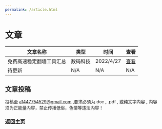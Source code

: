 ```yaml
---
permalink: /article.html
---
```


# 文章

| 文章名称 | 类型 | 时间 | 查看 |
| ------- | ---- | ---- | ---- |
| 免费高速稳定翻墙工具汇总 | 数码科技 | 2022/4/27 | [查看](/article/fanqiang) |
| 待更新 | N/A | N/A | N/A |

## 文章投稿

投稿至 a1447754529@gmail.com ,要求必须为.doc , .pdf , 或纯文字内容 , 内容须为正能量内容，禁止传播低俗，色情等违法内容！

### [返回主页](https://corestudi0.github.io)

